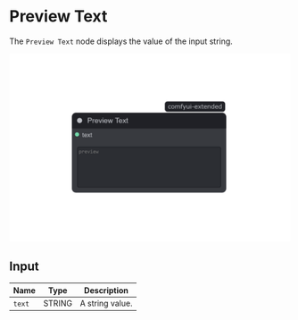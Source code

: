 # Preview Text

The `Preview Text` node displays the value of the input string.

![Preview Text](/assets/nodes/preview/text.png)

## Input

| Name   | Type   | Description     |
| ------ | ------ | --------------- |
| `text` | STRING | A string value. |
